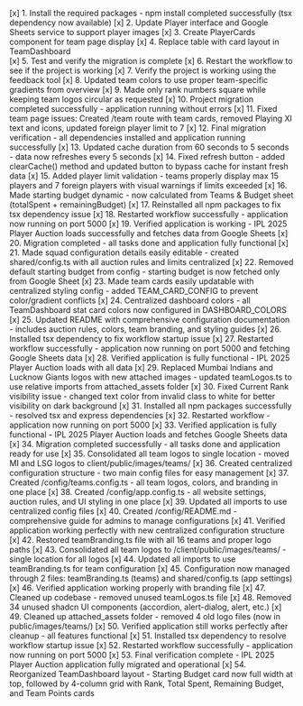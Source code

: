 [x] 1. Install the required packages - npm install completed successfully (tsx dependency now available)
[x] 2. Update Player interface and Google Sheets service to support player images
[x] 3. Create PlayerCards component for team page display
[x] 4. Replace table with card layout in TeamDashboard  
[x] 5. Test and verify the migration is complete
[x] 6. Restart the workflow to see if the project is working
[x] 7. Verify the project is working using the feedback tool
[x] 8. Updated team colors to use proper team-specific gradients from overview
[x] 9. Made only rank numbers square while keeping team logos circular as requested
[x] 10. Project migration completed successfully - application running without errors
[x] 11. Fixed team page issues: Created /team route with team cards, removed Playing XI text and icons, updated foreign player limit to 7
[x] 12. Final migration verification - all dependencies installed and application running successfully
[x] 13. Updated cache duration from 60 seconds to 5 seconds - data now refreshes every 5 seconds
[x] 14. Fixed refresh button - added clearCache() method and updated button to bypass cache for instant fresh data
[x] 15. Added player limit validation - teams properly display max 15 players and 7 foreign players with visual warnings if limits exceeded
[x] 16. Made starting budget dynamic - now calculated from Teams & Budget sheet (totalSpent + remainingBudget)
[x] 17. Reinstalled all npm packages to fix tsx dependency issue
[x] 18. Restarted workflow successfully - application now running on port 5000
[x] 19. Verified application is working - IPL 2025 Player Auction loads successfully and fetches data from Google Sheets
[x] 20. Migration completed - all tasks done and application fully functional
[x] 21. Made squad configuration details easily editable - created shared/config.ts with all auction rules and limits centralized
[x] 22. Removed default starting budget from config - starting budget is now fetched only from Google Sheet
[x] 23. Made team cards easily updatable with centralized styling config - added TEAM_CARD_CONFIG to prevent color/gradient conflicts
[x] 24. Centralized dashboard colors - all TeamDashboard stat card colors now configured in DASHBOARD_COLORS
[x] 25. Updated README with comprehensive configuration documentation - includes auction rules, colors, team branding, and styling guides
[x] 26. Installed tsx dependency to fix workflow startup issue
[x] 27. Restarted workflow successfully - application now running on port 5000 and fetching Google Sheets data
[x] 28. Verified application is fully functional - IPL 2025 Player Auction loads with all data
[x] 29. Replaced Mumbai Indians and Lucknow Giants logos with new attached images - updated teamLogos.ts to use relative imports from attached_assets folder
[x] 30. Fixed Current Rank visibility issue - changed text color from invalid class to white for better visibility on dark background
[x] 31. Installed all npm packages successfully - resolved tsx and express dependencies
[x] 32. Restarted workflow - application now running on port 5000
[x] 33. Verified application is fully functional - IPL 2025 Player Auction loads and fetches Google Sheets data
[x] 34. Migration completed successfully - all tasks done and application ready for use
[x] 35. Consolidated all team logos to single location - moved MI and LSG logos to client/public/images/teams/
[x] 36. Created centralized configuration structure - two main config files for easy management
[x] 37. Created /config/teams.config.ts - all team logos, colors, and branding in one place
[x] 38. Created /config/app.config.ts - all website settings, auction rules, and UI styling in one place
[x] 39. Updated all imports to use centralized config files
[x] 40. Created /config/README.md - comprehensive guide for admins to manage configurations
[x] 41. Verified application working perfectly with new centralized configuration structure
[x] 42. Restored teamBranding.ts file with all 16 teams and proper logo paths
[x] 43. Consolidated all team logos to /client/public/images/teams/ - single location for all logos
[x] 44. Updated all imports to use teamBranding.ts for team configuration
[x] 45. Configuration now managed through 2 files: teamBranding.ts (teams) and shared/config.ts (app settings)
[x] 46. Verified application working properly with branding file
[x] 47. Cleaned up codebase - removed unused teamLogos.ts file
[x] 48. Removed 34 unused shadcn UI components (accordion, alert-dialog, alert, etc.)
[x] 49. Cleaned up attached_assets folder - removed 4 old logo files (now in public/images/teams/)
[x] 50. Verified application still works perfectly after cleanup - all features functional
[x] 51. Installed tsx dependency to resolve workflow startup issue
[x] 52. Restarted workflow successfully - application now running on port 5000
[x] 53. Final verification complete - IPL 2025 Player Auction application fully migrated and operational
[x] 54. Reorganized TeamDashboard layout - Starting Budget card now full width at top, followed by 4-column grid with Rank, Total Spent, Remaining Budget, and Team Points cards